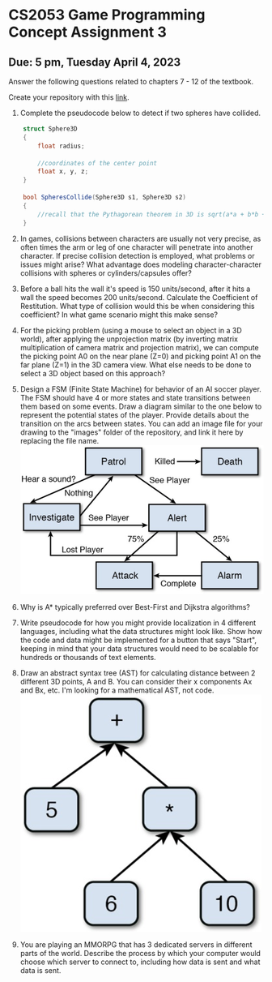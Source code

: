 # CS2053 Game Programming Concept Assignment 3

## Due: 5 pm, Tuesday April 4, 2023

Answer the following questions related to chapters 7 - 12  of the textbook.

Create your repository with this [link](https://classroom.github.com/a/2ANQmorh).

 1. Complete the pseudocode below to detect if two spheres have collided.

```cs
    struct Sphere3D
    {
        float radius;

        //coordinates of the center point
        float x, y, z;
    }

    bool SpheresCollide(Sphere3D s1, Sphere3D s2)
    {
        //recall that the Pythagorean theorem in 3D is sqrt(a*a + b*b + c*c)
    }
```

 2. In games, collisions between characters are usually not very precise, as often times the arm or leg of one character will penetrate into another character. If precise collision detection is employed, what problems or issues might arise? What advantage does modeling character-character collisions with spheres or cylinders/capsules offer?

 3. Before a ball hits the wall it's speed is 150 units/second, after it hits a wall the speed becomes 200 units/second. Calculate the Coefficient of Restitution. What type of collision would this be when considering this coefficient? In what game scenario might this make sense?

 4. For the picking problem (using a mouse to select an object in a 3D world), after applying the unprojection matrix (by inverting matrix multiplication of camera matrix and projection matrix), we can compute the picking point A0 on the near plane (Z=0) and picking point A1 on the far plane (Z=1) in the 3D camera view. What else needs to be done to select a 3D object based on this approach?

 5.  Design a FSM (Finite State Machine) for behavior of an AI soccer player. The FSM should have 4 or more states and state transitions between them based on some events. Draw a diagram similar to the one below to represent the potential states of the player. Provide details about the transition on the arcs between states. You can add an image file for your drawing to the "images" folder of the repository, and link it here by replacing the file name.
![Example State Machine](conceptAssn3Files/image001.png)
 
6. Why is A* typically preferred over Best-First and Dijkstra algorithms?

7. Write pseudocode for how you might provide localization in 4 different languages, including what the data structures might look like. Show how the code and data might be implemented for a button that says "Start", keeping in mind that your data structures would need to be scalable for hundreds or thousands of text elements.

8. Draw an abstract syntax tree (AST) for calculating distance between 2 different 3D points, A and B. You can consider their x components Ax and Bx, etc. I'm looking for a mathematical AST, not code.
![Example AST](conceptAssn3Files/astSample.png)

9. You are playing an MMORPG that has 3 dedicated servers in different parts of the world. Describe the process by which your computer would choose which server to connect to, including how data is sent and what data is sent.